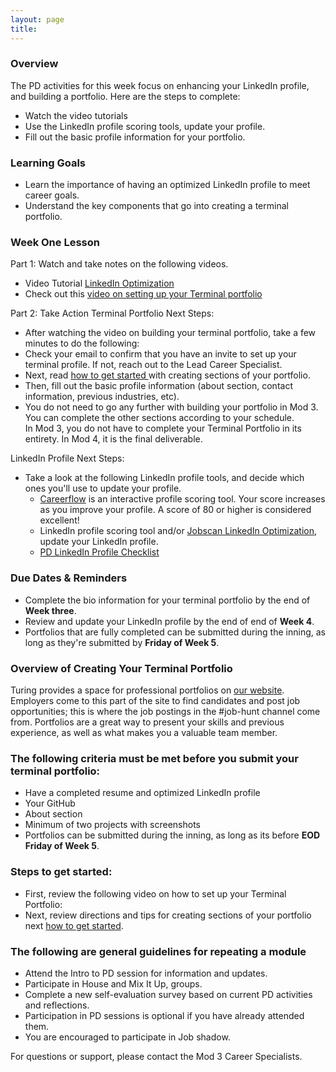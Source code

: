 ```yaml
---
layout: page
title:
---
```


### Overview
The PD activities for this week focus on enhancing your LinkedIn profile, and building a portfolio. Here are the steps to complete:

* Watch the video tutorials 
* Use the LinkedIn profile scoring tools, update your profile. 
* Fill out the basic profile information for your portfolio. 

### Learning Goals
*  Learn the importance of having an optimized LinkedIn profile to meet career goals. 
*  Understand the key components that go into creating a terminal portfolio. 

### Week One Lesson
Part 1: Watch and take notes on the following videos.
 * Video Tutorial [LinkedIn Optimization](https://www.jobscan.co/video-linkedin-optimization)
 * Check out this [video on setting up your Terminal portfolio](https://drive.google.com/file/d/1NqHrdkr0B5wEvEaH9Z8dJK56TcSJoV_t/view)  
 
Part 2: Take Action 
Terminal Portfolio Next Steps:
  * After watching the video on building your terminal portfolio, take a few minutes to do the following:
  * Check your email to confirm that you have an invite to set up your terminal profile.  If not, reach out to the Lead Career Specialist. 
  * Next, read [how to get started ](https://careerdev.turing.edu/resources/terminal_directions) with creating sections of your portfolio.
  * Then, fill out the basic profile information (about section, contact information, previous industries, etc).  
  * You do not need to go any further with building your portfolio in Mod 3. You can complete the other sections according to your schedule.  
    In Mod 3, you do not have to complete your Terminal Portfolio in its entirety. In Mod 4, it is the final deliverable.

LinkedIn Profile Next Steps:  
  * Take a look at the following LinkedIn profile tools, and decide which ones you'll use to update your profile. 
     * [Careerflow](https://chrome.google.com/webstore/detail/careerflow-linkedin-optim/iadokddofjgcgjpjlfhngclhpmaelnli) is an interactive    profile scoring tool. Your score increases as you improve your profile. A score of 80 or higher is considered excellent!  
    * LinkedIn profile scoring tool and/or [Jobscan LinkedIn Optimization](https://www.jobscan.co/linkedin-optimization), update your LinkedIn profile.
    * [PD LinkedIn Profile Checklist](https://docs.google.com/document/d/1af7Ndkcgnvq5Xh9OqJVlG5AN7_j-uGicLlICTsWDw5w/edit?usp=sharing)
   

### Due Dates & Reminders 
* Complete the bio information for your terminal portfolio by the end of **Week three**.
* Review and update your LinkedIn profile by the end of end of **Week 4**. 
* Portfolios that are fully completed can be submitted during the inning, as long as they're submitted by **Friday of Week 5**.


### Overview of Creating Your Terminal Portfolio  
Turing provides a space for professional portfolios on [our website](https://terminal.turing.edu). Employers come to this part of the site to find candidates and post job opportunities; this is where the job postings in the #job-hunt channel come from. Portfolios are a great way to present your skills and previous experience, as well as what makes you a valuable team member. 

### The following criteria must be met before you submit your terminal portfolio:
 * Have a completed resume and optimized LinkedIn profile
 * Your GitHub 
 * About section 
 * Minimum of two projects with screenshots
 * Portfolios can be submitted during the inning, as long as its before **EOD Friday of Week 5**. 

###  Steps to get started:
 * First, review the following video on how to set up your Terminal Portfolio: 
 * Next, review directions and tips for creating sections of your portfolio next [how to get started](https://careerdev.turing.edu/resources/terminal_directions).


### The following are general guidelines for repeating a module
   * Attend the Intro to PD session for information and updates.
   * Participate in House and Mix It Up, groups.
   * Complete a new self-evaluation survey based on current PD activities and reflections.
   * Participation in PD sessions is optional if you have already attended them.
   * You are encouraged to participate in Job shadow. 

For questions or support, please contact the Mod 3 Career Specialists.
